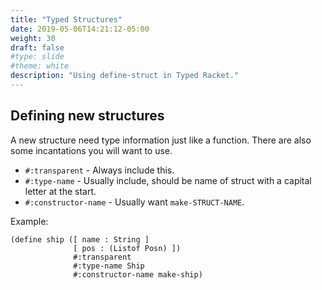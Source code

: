 ```yaml
---
title: "Typed Structures"
date: 2019-05-06T14:21:12-05:00
weight: 30
draft: false
#type: slide
#theme: white
description: "Using define-struct in Typed Racket."
---
```


## Defining new structures

A new structure need type information just like a function. There are
also some incantations you will want to use.

* `#:transparent` - Always include this.
* `#:type-name` - Usually include, should be name of struct with a
  capital letter at the start.
* `#:constructor-name` - Usually want `make-STRUCT-NAME`.

Example:

    (define ship ([ name : String ]
                  [ pos : (Listof Posn) ])
                  #:transparent
                  #:type-name Ship
                  #:constructor-name make-ship)
                  
